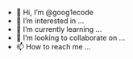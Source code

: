 - 👋 Hi, I’m @goog1ecode
- 👀 I’m interested in ...
- 🌱 I’m currently learning ...
- 💞️ I’m looking to collaborate on ...
- 📫 How to reach me ...

<!---
goog1ecode/goog1ecode is a ✨ special ✨ repository because its `README.md` (this file) appears on your GitHub profile.
You can click the Preview link to take a look at your changes.
--->
